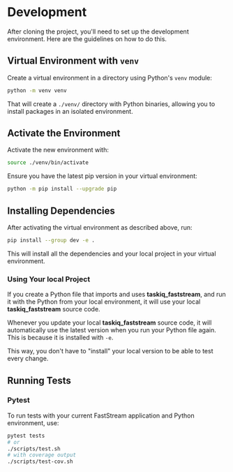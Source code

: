 # Development

After cloning the project, you'll need to set up the development environment. Here are the guidelines on how to do this.

## Virtual Environment with `venv`

Create a virtual environment in a directory using Python's `venv` module:

```bash
python -m venv venv
```

That will create a `./venv/` directory with Python binaries, allowing you to install packages in an isolated environment.

## Activate the Environment

Activate the new environment with:

```bash
source ./venv/bin/activate
```

Ensure you have the latest pip version in your virtual environment:

```bash
python -m pip install --upgrade pip
```

## Installing Dependencies

After activating the virtual environment as described above, run:

```bash
pip install --group dev -e .
```

This will install all the dependencies and your local project in your virtual environment.

### Using Your local Project

If you create a Python file that imports and uses **taskiq_faststream**, and run it with the Python from your local environment, it will use your local **taskiq_faststream** source code.

Whenever you update your local **taskiq_faststream** source code, it will automatically use the latest version when you run your Python file again. This is because it is installed with `-e`.

This way, you don't have to "install" your local version to be able to test every change.

## Running Tests

### Pytest

To run tests with your current FastStream application and Python environment, use:

```bash
pytest tests
# or
./scripts/test.sh
# with coverage output
./scripts/test-cov.sh
```
